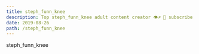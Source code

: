 ```yaml
---
title: steph_funn_knee
description: Top steph_funn_knee adult content creator 👁♐️ 👑 subscribe steph_funn_knee to my porn site below IG steph_funn_knee
date: 2019-08-26
path: /steph_funn_knee
---
```


steph_funn_knee